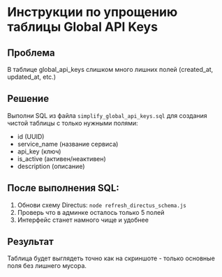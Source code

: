 # Инструкции по упрощению таблицы Global API Keys

## Проблема
В таблице global_api_keys слишком много лишних полей (created_at, updated_at, etc.)

## Решение
Выполни SQL из файла `simplify_global_api_keys.sql` для создания чистой таблицы с только нужными полями:

- id (UUID)
- service_name (название сервиса) 
- api_key (ключ)
- is_active (активен/неактивен)
- description (описание)

## После выполнения SQL:
1. Обнови схему Directus: `node refresh_directus_schema.js`
2. Проверь что в админке осталось только 5 полей
3. Интерфейс станет намного чище и удобнее

## Результат
Таблица будет выглядеть точно как на скриншоте - только основные поля без лишнего мусора.